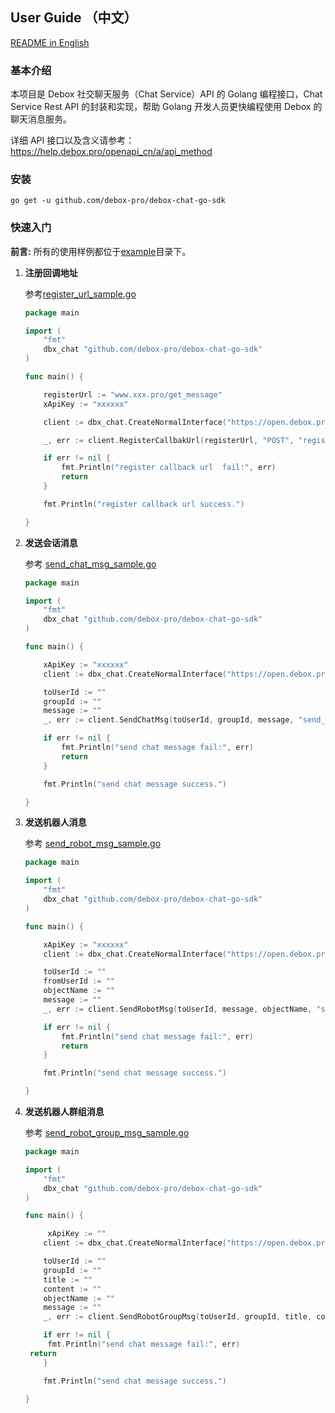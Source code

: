## User Guide （中文）

[README in English](https://github.com/debox-pro/debox-chat-go-sdk/blob/master/README_EN.md)

### 基本介绍

本项目是 Debox 社交聊天服务（Chat Service）API 的 Golang 编程接口，Chat Service Rest API 的封装和实现，帮助 Golang 开发人员更快编程使用 Debox 的聊天消息服务。

详细 API 接口以及含义请参考：https://help.debox.pro/openapi_cn/a/api_method

### 安装

```
go get -u github.com/debox-pro/debox-chat-go-sdk
```

### 快速入门

**前言:** 所有的使用样例都位于[example](https://github.com/debox-pro/debox-chat-go-sdk/tree/master/example)目录下。

1. **注册回调地址**

   参考[register_url_sample.go](example/register_url.go)

   ```go
   package main

   import (
       "fmt"
       dbx_chat "github.com/debox-pro/debox-chat-go-sdk"
   )

   func main() {

       registerUrl := "www.xxx.pro/get_message"
       xApiKey := "xxxxxx"

       client := dbx_chat.CreateNormalInterface("https://open.debox.pro", xApiKey)

       _, err := client.RegisterCallbakUrl(registerUrl, "POST", "register")

       if err != nil {
           fmt.Println("register callback url  fail:", err)
           return
       }

       fmt.Println("register callback url success.")

   }
   ```

2. **发送会话消息**

   参考 [send_chat_msg_sample.go](example/send_chat_msg.go)

   ```go
   package main

   import (
       "fmt"
       dbx_chat "github.com/debox-pro/debox-chat-go-sdk"
   )

   func main() {

       xApiKey := "xxxxxx"
       client := dbx_chat.CreateNormalInterface("https://open.debox.pro", xApiKey)

       toUserId := ""
       groupId := ""
       message := ""
       _, err := client.SendChatMsg(toUserId, groupId, message, "send_msg")

       if err != nil {
           fmt.Println("send chat message fail:", err)
           return
       }

       fmt.Println("send chat message success.")

   }
   ```

3. **发送机器人消息**

   参考 [send_robot_msg_sample.go](example/send_robot_msg.go)

   ```go
   package main

   import (
       "fmt"
       dbx_chat "github.com/debox-pro/debox-chat-go-sdk"
   )

   func main() {

       xApiKey := "xxxxxx"
       client := dbx_chat.CreateNormalInterface("https://open.debox.pro", xApiKey)

       toUserId := ""
       fromUserId := ""
       objectName := ""
       message := ""
       _, err := client.SendRobotMsg(toUserId, message, objectName, "send_robot_msg")

       if err != nil {
           fmt.Println("send chat message fail:", err)
           return
       }

       fmt.Println("send chat message success.")

   }
   ```

4. **发送机器人群组消息**

   参考 [send_robot_group_msg_sample.go](example/send_robot_group_msg.go)

   ```go
   package main

   import (
       "fmt"
       dbx_chat "github.com/debox-pro/debox-chat-go-sdk"
   )

   func main() {

        xApiKey := ""
       client := dbx_chat.CreateNormalInterface("https://open.debox.pro", xApiKey)

       toUserId := ""
       groupId := ""
       title := ""
       content := ""
       objectName := ""
       message := ""
       _, err := client.SendRobotGroupMsg(toUserId, groupId, title, content, message, objectName, "send_robot_group_msg")

       if err != nil {
   	    fmt.Println("send chat message fail:", err)
   	return
       }

       fmt.Println("send chat message success.")

   }
   ```
